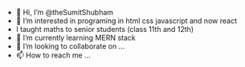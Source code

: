 - 👋 Hi, I’m @theSumitShubham
- 👀 I’m interested in programing in html css javascript and now react
- I taught maths to senior students (class 11th and 12th)  
- 🌱 I’m currently learning MERN stack
- 💞️ I’m looking to collaborate on ...
- 📫 How to reach me ...

<!---
theSumitShubham/theSumitShubham is a ✨ special ✨ repository because its `README.md` (this file) appears on your GitHub profile.
You can click the Preview link to take a look at your changes.
--->
